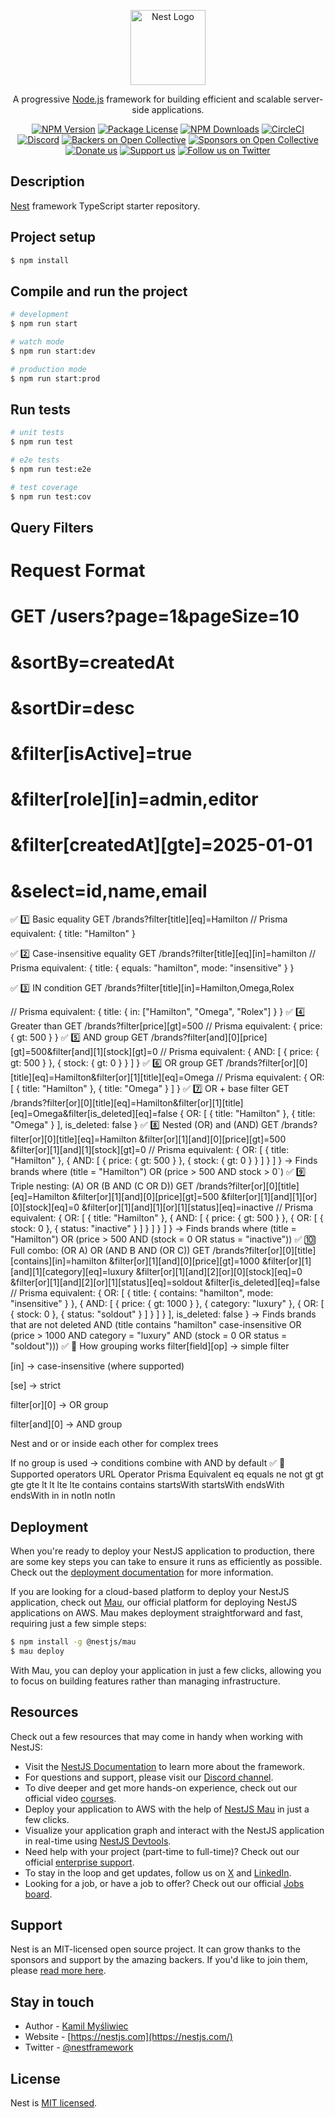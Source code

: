 <p align="center">
  <a href="http://nestjs.com/" target="blank"><img src="https://nestjs.com/img/logo-small.svg" width="120" alt="Nest Logo" /></a>
</p>

[circleci-image]: https://img.shields.io/circleci/build/github/nestjs/nest/master?token=abc123def456
[circleci-url]: https://circleci.com/gh/nestjs/nest

  <p align="center">A progressive <a href="http://nodejs.org" target="_blank">Node.js</a> framework for building efficient and scalable server-side applications.</p>
    <p align="center">
<a href="https://www.npmjs.com/~nestjscore" target="_blank"><img src="https://img.shields.io/npm/v/@nestjs/core.svg" alt="NPM Version" /></a>
<a href="https://www.npmjs.com/~nestjscore" target="_blank"><img src="https://img.shields.io/npm/l/@nestjs/core.svg" alt="Package License" /></a>
<a href="https://www.npmjs.com/~nestjscore" target="_blank"><img src="https://img.shields.io/npm/dm/@nestjs/common.svg" alt="NPM Downloads" /></a>
<a href="https://circleci.com/gh/nestjs/nest" target="_blank"><img src="https://img.shields.io/circleci/build/github/nestjs/nest/master" alt="CircleCI" /></a>
<a href="https://discord.gg/G7Qnnhy" target="_blank"><img src="https://img.shields.io/badge/discord-online-brightgreen.svg" alt="Discord"/></a>
<a href="https://opencollective.com/nest#backer" target="_blank"><img src="https://opencollective.com/nest/backers/badge.svg" alt="Backers on Open Collective" /></a>
<a href="https://opencollective.com/nest#sponsor" target="_blank"><img src="https://opencollective.com/nest/sponsors/badge.svg" alt="Sponsors on Open Collective" /></a>
  <a href="https://paypal.me/kamilmysliwiec" target="_blank"><img src="https://img.shields.io/badge/Donate-PayPal-ff3f59.svg" alt="Donate us"/></a>
    <a href="https://opencollective.com/nest#sponsor"  target="_blank"><img src="https://img.shields.io/badge/Support%20us-Open%20Collective-41B883.svg" alt="Support us"></a>
  <a href="https://twitter.com/nestframework" target="_blank"><img src="https://img.shields.io/twitter/follow/nestframework.svg?style=social&label=Follow" alt="Follow us on Twitter"></a>
</p>
  <!--[![Backers on Open Collective](https://opencollective.com/nest/backers/badge.svg)](https://opencollective.com/nest#backer)
  [![Sponsors on Open Collective](https://opencollective.com/nest/sponsors/badge.svg)](https://opencollective.com/nest#sponsor)-->

## Description

[Nest](https://github.com/nestjs/nest) framework TypeScript starter repository.

## Project setup

```bash
$ npm install
```

## Compile and run the project

```bash
# development
$ npm run start

# watch mode
$ npm run start:dev

# production mode
$ npm run start:prod
```

## Run tests

```bash
# unit tests
$ npm run test

# e2e tests
$ npm run test:e2e

# test coverage
$ npm run test:cov
```

## Query Filters

# Request Format

# GET /users?page=1&pageSize=10

# &sortBy=createdAt

# &sortDir=desc

# &filter[isActive]=true

# &filter[role][in]=admin,editor

# &filter[createdAt][gte]=2025-01-01

# &select=id,name,email

✅ 1️⃣ Basic equality
GET /brands?filter[title][eq]=Hamilton
// Prisma equivalent:
{
title: "Hamilton"
}

✅ 2️⃣ Case-insensitive equality
GET /brands?filter[title][eq][in]=hamilton
// Prisma equivalent:
{
title: { equals: "hamilton", mode: "insensitive" }
}

✅ 3️⃣ IN condition
GET /brands?filter[title][in]=Hamilton,Omega,Rolex

// Prisma equivalent:
{
title: { in: ["Hamilton", "Omega", "Rolex"] }
}
✅ 4️⃣ Greater than
GET /brands?filter[price][gt]=500
// Prisma equivalent:
{
price: { gt: 500 }
}
✅ 5️⃣ AND group
GET /brands?filter[and][0][price][gt]=500&filter[and][1][stock][gt]=0
// Prisma equivalent:
{
AND: [
{ price: { gt: 500 } },
{ stock: { gt: 0 } }
]
}
✅ 6️⃣ OR group
GET /brands?filter[or][0][title][eq]=Hamilton&filter[or][1][title][eq]=Omega
// Prisma equivalent:
{
OR: [
{ title: "Hamilton" },
{ title: "Omega" }
]
}
✅ 7️⃣ OR + base filter
GET /brands?filter[or][0][title][eq]=Hamilton&filter[or][1][title][eq]=Omega&filter[is_deleted][eq]=false
{
OR: [
{ title: "Hamilton" },
{ title: "Omega" }
],
is_deleted: false
}
✅ 8️⃣ Nested (OR) and (AND)
GET /brands?filter[or][0][title][eq]=Hamilton
&filter[or][1][and][0][price][gt]=500
&filter[or][1][and][1][stock][gt]=0
// Prisma equivalent:
{
OR: [
{ title: "Hamilton" },
{
AND: [
{ price: { gt: 500 } },
{ stock: { gt: 0 } }
]
}
]
}
→ Finds brands where (title = "Hamilton") OR (price > 500 AND stock > 0`)
✅ 9️⃣ Triple nesting: (A) OR (B AND (C OR D))
GET /brands?filter[or][0][title][eq]=Hamilton
&filter[or][1][and][0][price][gt]=500
&filter[or][1][and][1][or][0][stock][eq]=0
&filter[or][1][and][1][or][1][status][eq]=inactive
// Prisma equivalent:
{
OR: [
{ title: "Hamilton" },
{
AND: [
{ price: { gt: 500 } },
{
OR: [
{ stock: 0 },
{ status: "inactive" }
]
}
]
}
]
}
→ Finds brands where (title = "Hamilton") OR (price > 500 AND (stock = 0 OR status = "inactive"))
✅ 🔟 Full combo: (OR A) OR (AND B AND (OR C))
GET /brands?filter[or][0][title][contains][in]=hamilton
&filter[or][1][and][0][price][gt]=1000
&filter[or][1][and][1][category][eq]=luxury
&filter[or][1][and][2][or][0][stock][eq]=0
&filter[or][1][and][2][or][1][status][eq]=soldout
&filter[is_deleted][eq]=false
// Prisma equivalent:
{
OR: [
{
title: { contains: "hamilton", mode: "insensitive" }
},
{
AND: [
{ price: { gt: 1000 } },
{ category: "luxury" },
{
OR: [
{ stock: 0 },
{ status: "soldout" }
]
}
]
}
],
is_deleted: false
}
→ Finds brands that are not deleted AND (title contains "hamilton" case-insensitive OR (price > 1000 AND category = "luxury" AND (stock = 0 OR status = "soldout")))
✅ 🚦 How grouping works
filter[field][op] → simple filter

[in] → case-insensitive (where supported)

[se] → strict

filter[or][0] → OR group

filter[and][0] → AND group

Nest and or or inside each other for complex trees

If no group is used → conditions combine with AND by default
✅ 🎉 Supported operators
URL Operator Prisma Equivalent
eq equals
ne not
gt gt
gte gte
lt lt
lte lte
contains contains
startsWith startsWith
endsWith endsWith
in in
notIn notIn

## Deployment

When you're ready to deploy your NestJS application to production, there are some key steps you can take to ensure it runs as efficiently as possible. Check out the [deployment documentation](https://docs.nestjs.com/deployment) for more information.

If you are looking for a cloud-based platform to deploy your NestJS application, check out [Mau](https://mau.nestjs.com), our official platform for deploying NestJS applications on AWS. Mau makes deployment straightforward and fast, requiring just a few simple steps:

```bash
$ npm install -g @nestjs/mau
$ mau deploy
```

With Mau, you can deploy your application in just a few clicks, allowing you to focus on building features rather than managing infrastructure.

## Resources

Check out a few resources that may come in handy when working with NestJS:

- Visit the [NestJS Documentation](https://docs.nestjs.com) to learn more about the framework.
- For questions and support, please visit our [Discord channel](https://discord.gg/G7Qnnhy).
- To dive deeper and get more hands-on experience, check out our official video [courses](https://courses.nestjs.com/).
- Deploy your application to AWS with the help of [NestJS Mau](https://mau.nestjs.com) in just a few clicks.
- Visualize your application graph and interact with the NestJS application in real-time using [NestJS Devtools](https://devtools.nestjs.com).
- Need help with your project (part-time to full-time)? Check out our official [enterprise support](https://enterprise.nestjs.com).
- To stay in the loop and get updates, follow us on [X](https://x.com/nestframework) and [LinkedIn](https://linkedin.com/company/nestjs).
- Looking for a job, or have a job to offer? Check out our official [Jobs board](https://jobs.nestjs.com).

## Support

Nest is an MIT-licensed open source project. It can grow thanks to the sponsors and support by the amazing backers. If you'd like to join them, please [read more here](https://docs.nestjs.com/support).

## Stay in touch

- Author - [Kamil Myśliwiec](https://twitter.com/kammysliwiec)
- Website - [https://nestjs.com](https://nestjs.com/)
- Twitter - [@nestframework](https://twitter.com/nestframework)

## License

Nest is [MIT licensed](https://github.com/nestjs/nest/blob/master/LICENSE).
